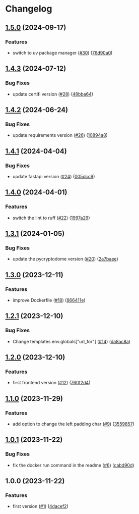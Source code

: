 # Changelog

## [1.5.0](https://github.com/allisson/secure-qrcode/compare/v1.4.3...v1.5.0) (2024-09-17)


### Features

* switch to uv package manager ([#30](https://github.com/allisson/secure-qrcode/issues/30)) ([76d90a0](https://github.com/allisson/secure-qrcode/commit/76d90a0ca0f89252bf2253735f1a9654d6936651))

## [1.4.3](https://github.com/allisson/secure-qrcode/compare/v1.4.2...v1.4.3) (2024-07-12)


### Bug Fixes

* update certifi version ([#28](https://github.com/allisson/secure-qrcode/issues/28)) ([48bba64](https://github.com/allisson/secure-qrcode/commit/48bba6427ca3ff0dc777365aa4c63c59d7f8af7e))

## [1.4.2](https://github.com/allisson/secure-qrcode/compare/v1.4.1...v1.4.2) (2024-06-24)


### Bug Fixes

* update requirements version ([#26](https://github.com/allisson/secure-qrcode/issues/26)) ([10894a8](https://github.com/allisson/secure-qrcode/commit/10894a841322a20a01fdd5a73b2fadef0c2d34fc))

## [1.4.1](https://github.com/allisson/secure-qrcode/compare/v1.4.0...v1.4.1) (2024-04-04)


### Bug Fixes

* update fastapi version ([#24](https://github.com/allisson/secure-qrcode/issues/24)) ([005dcc9](https://github.com/allisson/secure-qrcode/commit/005dcc91470cfa48d834765ea0bac7fc45885c16))

## [1.4.0](https://github.com/allisson/secure-qrcode/compare/v1.3.1...v1.4.0) (2024-04-01)


### Features

* switch the lint to ruff ([#22](https://github.com/allisson/secure-qrcode/issues/22)) ([1997a29](https://github.com/allisson/secure-qrcode/commit/1997a29b58e2e08c9b7e6d7e1ac8613730376540))

## [1.3.1](https://github.com/allisson/secure-qrcode/compare/v1.3.0...v1.3.1) (2024-01-05)


### Bug Fixes

* update the pycryptodome version ([#20](https://github.com/allisson/secure-qrcode/issues/20)) ([2a7baee](https://github.com/allisson/secure-qrcode/commit/2a7baee0d6f38cdb3cb46fbacc62db79327c76af))

## [1.3.0](https://github.com/allisson/secure-qrcode/compare/v1.2.1...v1.3.0) (2023-12-11)


### Features

* improve Dockerfile ([#18](https://github.com/allisson/secure-qrcode/issues/18)) ([866411e](https://github.com/allisson/secure-qrcode/commit/866411e3fa0fba70e80e37b9dda1f8f1341a154b))

## [1.2.1](https://github.com/allisson/secure-qrcode/compare/v1.2.0...v1.2.1) (2023-12-10)


### Bug Fixes

* Change templates.env.globals["url_for"] ([#14](https://github.com/allisson/secure-qrcode/issues/14)) ([da8ac8a](https://github.com/allisson/secure-qrcode/commit/da8ac8a98eb5ed55b2ca13e977862566a5852dee))

## [1.2.0](https://github.com/allisson/secure-qrcode/compare/v1.1.0...v1.2.0) (2023-12-10)


### Features

* first frontend version ([#12](https://github.com/allisson/secure-qrcode/issues/12)) ([760f2d4](https://github.com/allisson/secure-qrcode/commit/760f2d48e19f9a2dd43a0b1839853bc4daf84819))

## [1.1.0](https://github.com/allisson/secure-qrcode/compare/v1.0.1...v1.1.0) (2023-11-29)


### Features

* add option to change the left padding char ([#9](https://github.com/allisson/secure-qrcode/issues/9)) ([3559857](https://github.com/allisson/secure-qrcode/commit/355985718bd9ea5f7833088e63a49cb7048e4ed8))

## [1.0.1](https://github.com/allisson/secure-qrcode/compare/v1.0.0...v1.0.1) (2023-11-22)


### Bug Fixes

* fix the docker run command in the readme ([#6](https://github.com/allisson/secure-qrcode/issues/6)) ([cabd90d](https://github.com/allisson/secure-qrcode/commit/cabd90d55b44b8bd24fdaeea9b060bf5962986dd))

## 1.0.0 (2023-11-22)


### Features

* first version ([#1](https://github.com/allisson/secure-qrcode/issues/1)) ([4dacef2](https://github.com/allisson/secure-qrcode/commit/4dacef21043139039c092a05e4541db5364535da))
